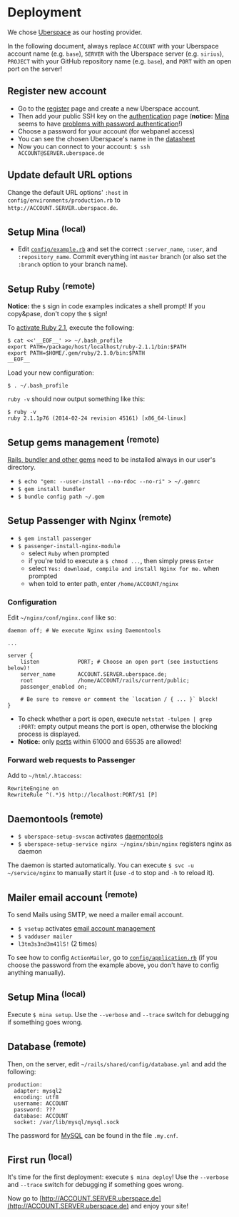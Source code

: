 # Deployment

We chose [Uberspace](http://www.uberspace.de) as our hosting provider.

In the following document, always replace `ACCOUNT` with your Uberspace account name (e.g. `base`), `SERVER` with the Uberspace server (e.g. `sirius`), `PROJECT` with your GitHub repository name (e.g. `base`), and `PORT` with an open port on the server!

## Register new account

- Go to the [register](https://uberspace.de/register) page and create a new Uberspace account.
- Then add your public SSH key on the [authentication](https://uberspace.de/dashboard/authentication) page (**notice:** [Mina](http://nadarei.co/mina/) seems to have [problems with password authentication](http://stackoverflow.com/questions/22606771)!)
- Choose a password for your account (for webpanel access)
- You can see the chosen Uberspace's name in the [datasheet](https://uberspace.de/dashboard/datasheet)
- Now you can connect to your account: `$ ssh ACCOUNT@SERVER.uberspace.de`

## Update default URL options

Change the default URL options' `:host` in `config/environments/production.rb` to `http://ACCOUNT.SERVER.uberspace.de`.

## Setup Mina <sup>(local)</sup>

- Edit [`config/example.rb`](config/deploy.rb) and set the correct `:server_name`, `:user`, and `:repository_name`. Commit everything int `master` branch (or also set the `:branch` option to your branch name).

## Setup Ruby <sup>(remote)</sup>

**Notice:** the `$` sign in code examples indicates a shell prompt! If you copy&pase, don't copy the `$` sign!

To [activate Ruby 2.1](http://uberspace.de/dokuwiki/cool:rails#ruby_aktivieren), execute the following:

```
$ cat <<'__EOF__' >> ~/.bash_profile
export PATH=/package/host/localhost/ruby-2.1.1/bin:$PATH
export PATH=$HOME/.gem/ruby/2.1.0/bin:$PATH
__EOF__
```

Load your new configuration:

```
$ . ~/.bash_profile
```

`ruby -v` should now output something like this:

```
$ ruby -v
ruby 2.1.1p76 (2014-02-24 revision 45161) [x86_64-linux]
```

## Setup gems management <sup>(remote)</sup>

[Rails, bundler and other gems](https://uberspace.de/dokuwiki/cool:rails) need to be installed always in our user's directory.

- `$ echo "gem: --user-install --no-rdoc --no-ri" > ~/.gemrc`
- `$ gem install bundler`
- `$ bundle config path ~/.gem`

## Setup Passenger with Nginx <sup>(remote)</sup>

- `$ gem install passenger`
- `$ passenger-install-nginx-module`
    - select `Ruby` when prompted
    - if you're told to execute a `$ chmod ...`, then simply press `Enter`
    - select `Yes: download, compile and install Nginx for me.` when prompted
    - when told to enter path, enter `/home/ACCOUNT/nginx`

### Configuration

Edit `~/nginx/conf/nginx.conf` like so:

```
daemon off; # We execute Nginx using Daemontools

...

server {
    listen            PORT; # Choose an open port (see instuctions below)!
    server_name       ACCOUNT.SERVER.uberspace.de;
    root              /home/ACCOUNT/rails/current/public;
    passenger_enabled on;

    # Be sure to remove or comment the `location / { ... }` block!
}
```

- To check whether a port is open, execute `netstat -tulpen | grep :PORT`: empty output means the port is open, otherwise the blocking process is displayed.
- **Notice:** only [ports](http://uberspace.de/dokuwiki/system:ports) within 61000 and 65535 are allowed!

### Forward web requests to Passenger

Add to `~/html/.htaccess`:

```
RewriteEngine on
RewriteRule ^(.*)$ http://localhost:PORT/$1 [P]
```

## Daemontools <sup>(remote)</sup>

- `$ uberspace-setup-svscan` activates [daemontools](http://uberspace.de/dokuwiki/system:daemontools)
- `$ uberspace-setup-service nginx ~/nginx/sbin/nginx` registers nginx as daemon

The daemon is started automatically. You can execute `$ svc -u ~/service/nginx` to manually start it (use `-d` to stop and `-h` to reload it).

## Mailer email account <sup>(remote)</sup>

To send Mails using SMTP, we need a mailer email account.

- `$ vsetup` activates [email account management](http://uberspace.de/dokuwiki/start:mail)
- `$ vadduser mailer`
- `l3tm3s3nd3m41lS!` (2 times)

To see how to config `ActionMailer`, go to [`config/application.rb`](config/application.rb) (if you choose the password from the example above, you don't have to config anything manually).

## Setup Mina <sup>(local)</sup>

Execute `$ mina setup`. Use the `--verbose` and `--trace` switch for debugging if something goes wrong.

## Database <sup>(remote)</sup>

Then, on the server, edit `~/rails/shared/config/database.yml` and add the following:

```
production:
  adapter: mysql2
  encoding: utf8
  username: ACCOUNT
  password: ???
  database: ACCOUNT
  socket: /var/lib/mysql/mysql.sock
```

The password for [MySQL](http://uberspace.de/dokuwiki/database:mysql) can be found in the file `.my.cnf`.

## First run <sup>(local)</sup>

It's time for the first deployment: execute `$ mina deploy`! Use the `--verbose` and `--trace` switch for debugging if something goes wrong.

Now go to [http://ACCOUNT.SERVER.uberspace.de](http://ACCOUNT.SERVER.uberspace.de) and enjoy your site!
